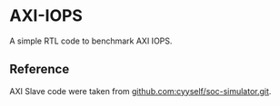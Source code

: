 # AXI-IOPS

A simple RTL code to benchmark AXI IOPS.

## Reference

AXI Slave code were taken from [github.com:cyyself/soc-simulator.git](https://github.com/cyyself/soc-simulator).
